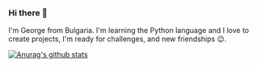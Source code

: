 ### Hi there 👋

I'm Georgе from Bulgaria. I'm learning the Python language and I love to create projects, I'm ready for challenges, and new friendships 😉.

[![Anurag's github stats](https://github-readme-stats.vercel.app/api?username=GeorgeGulubov)](https://github.com/anuraghazra/github-readme-stats)
